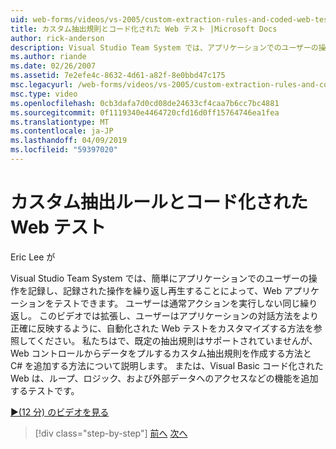 ```yaml
---
uid: web-forms/videos/vs-2005/custom-extraction-rules-and-coded-web-tests
title: カスタム抽出規則とコード化された Web テスト |Microsoft Docs
author: rick-anderson
description: Visual Studio Team System では、アプリケーションでのユーザーの操作を記録し、re を繰り返し再生することによって、Web アプリケーションをテストしやすくしています.
ms.author: riande
ms.date: 02/26/2007
ms.assetid: 7e2efe4c-8632-4d61-a82f-8e0bbd47c175
msc.legacyurl: /web-forms/videos/vs-2005/custom-extraction-rules-and-coded-web-tests
msc.type: video
ms.openlocfilehash: 0cb3dafa7d0cd08de24633cf4caa7b6cc7bc4881
ms.sourcegitcommit: 0f1119340e4464720cfd16d0ff15764746ea1fea
ms.translationtype: MT
ms.contentlocale: ja-JP
ms.lasthandoff: 04/09/2019
ms.locfileid: "59397020"
---
```

# <a name="custom-extraction-rules-and-coded-web-tests"></a>カスタム抽出ルールとコード化された Web テスト

Eric Lee が

Visual Studio Team System では、簡単にアプリケーションでのユーザーの操作を記録し、記録された操作を繰り返し再生することによって、Web アプリケーションをテストできます。 ユーザーは通常アクションを実行しない同じ繰り返し。 このビデオでは拡張し、ユーザーはアプリケーションの対話方法をより正確に反映するように、自動化された Web テストをカスタマイズする方法を参照してください。 私たちはで、既定の抽出規則はサポートされていませんが、Web コントロールからデータをプルするカスタム抽出規則を作成する方法と C# を追加する方法について説明します。 または、Visual Basic コード化された Web は、ループ、ロジック、および外部データへのアクセスなどの機能を追加するテストです。

[&#9654;(12 分) のビデオを見る](https://channel9.msdn.com/Blogs/ASP-NET-Site-Videos/custom-extraction-rules-and-coded-web-tests)

> [!div class="step-by-step"]
> [前へ](code-coverage-of-automated-tests.md)
> [次へ](the-effects-of-caching.md)
